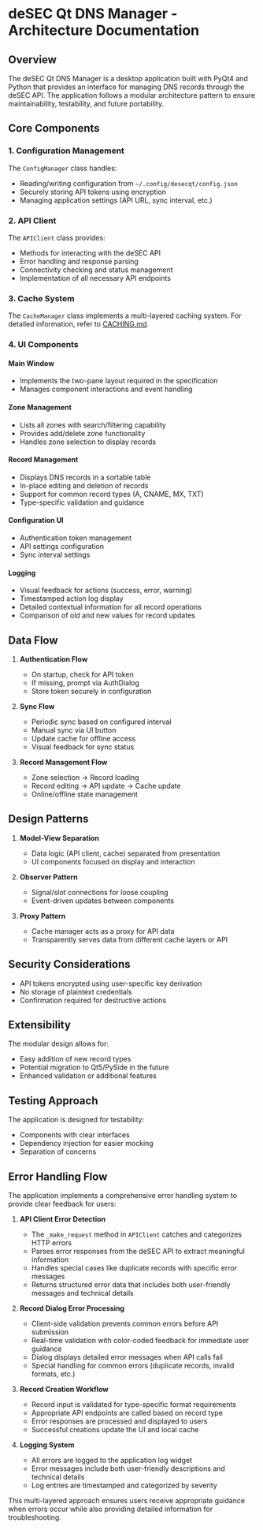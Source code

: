 # deSEC Qt DNS Manager - Architecture Documentation

## Overview

The deSEC Qt DNS Manager is a desktop application built with PyQt4 and Python that provides an interface for managing DNS records through the deSEC API. The application follows a modular architecture pattern to ensure maintainability, testability, and future portability.

## Core Components

### 1. Configuration Management

The `ConfigManager` class handles:

- Reading/writing configuration from `~/.config/desecqt/config.json`
- Securely storing API tokens using encryption
- Managing application settings (API URL, sync interval, etc.)

### 2. API Client

The `APIClient` class provides:

- Methods for interacting with the deSEC API
- Error handling and response parsing
- Connectivity checking and status management
- Implementation of all necessary API endpoints

### 3. Cache System

The `CacheManager` class implements a multi-layered caching system. For detailed information, refer to [CACHING.md](./CACHING.md).

### 4. UI Components

#### Main Window

- Implements the two-pane layout required in the specification
- Manages component interactions and event handling

#### Zone Management

- Lists all zones with search/filtering capability
- Provides add/delete zone functionality
- Handles zone selection to display records

#### Record Management

- Displays DNS records in a sortable table
- In-place editing and deletion of records
- Support for common record types (A, CNAME, MX, TXT)
- Type-specific validation and guidance

#### Configuration UI

- Authentication token management
- API settings configuration
- Sync interval settings

#### Logging

- Visual feedback for actions (success, error, warning)
- Timestamped action log display
- Detailed contextual information for all record operations
- Comparison of old and new values for record updates

## Data Flow

1. **Authentication Flow**
   - On startup, check for API token
   - If missing, prompt via AuthDialog
   - Store token securely in configuration

2. **Sync Flow**
   - Periodic sync based on configured interval
   - Manual sync via UI button
   - Update cache for offline access
   - Visual feedback for sync status

3. **Record Management Flow**
   - Zone selection -> Record loading
   - Record editing -> API update -> Cache update
   - Online/offline state management

## Design Patterns

1. **Model-View Separation**
   - Data logic (API client, cache) separated from presentation
   - UI components focused on display and interaction

2. **Observer Pattern**
   - Signal/slot connections for loose coupling
   - Event-driven updates between components

3. **Proxy Pattern**
   - Cache manager acts as a proxy for API data
   - Transparently serves data from different cache layers or API

## Security Considerations

- API tokens encrypted using user-specific key derivation
- No storage of plaintext credentials
- Confirmation required for destructive actions

## Extensibility

The modular design allows for:

- Easy addition of new record types
- Potential migration to Qt5/PySide in the future
- Enhanced validation or additional features

## Testing Approach

The application is designed for testability:

- Components with clear interfaces
- Dependency injection for easier mocking
- Separation of concerns

## Error Handling Flow

The application implements a comprehensive error handling system to provide clear feedback for users:

1. **API Client Error Detection**
   - The `_make_request` method in `APIClient` catches and categorizes HTTP errors
   - Parses error responses from the deSEC API to extract meaningful information
   - Handles special cases like duplicate records with specific error messages
   - Returns structured error data that includes both user-friendly messages and technical details

2. **Record Dialog Error Processing**
   - Client-side validation prevents common errors before API submission
   - Real-time validation with color-coded feedback for immediate user guidance
   - Dialog displays detailed error messages when API calls fail
   - Special handling for common errors (duplicate records, invalid formats, etc.)

3. **Record Creation Workflow**
   - Record input is validated for type-specific format requirements
   - Appropriate API endpoints are called based on record type
   - Error responses are processed and displayed to users
   - Successful creations update the UI and local cache

4. **Logging System**
   - All errors are logged to the application log widget
   - Error messages include both user-friendly descriptions and technical details
   - Log entries are timestamped and categorized by severity

This multi-layered approach ensures users receive appropriate guidance when errors occur while also providing detailed information for troubleshooting.
